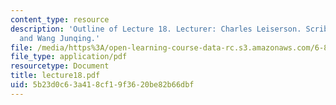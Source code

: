 ```yaml
---
content_type: resource
description: 'Outline of Lecture 18. Lecturer: Charles Leiserson. Scribe: Sriram Saroop
  and Wang Junqing.'
file: /media/https%3A/open-learning-course-data-rc.s3.amazonaws.com/6-895-theory-of-parallel-systems-sma-5509-fall-2003/5b23d0c63a418cf19f3620be82b66dbf_lecture18.pdf
file_type: application/pdf
resourcetype: Document
title: lecture18.pdf
uid: 5b23d0c6-3a41-8cf1-9f36-20be82b66dbf
---
```

